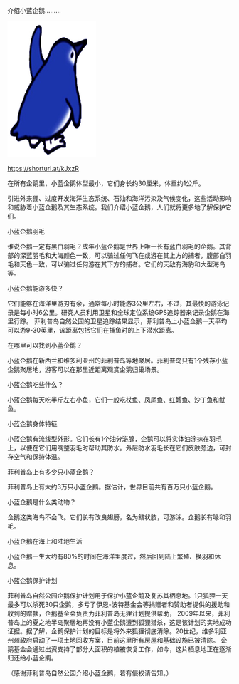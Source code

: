 介绍小蓝企鹅.........


![介绍小蓝企鹅](https://github.com/ywangnccu/ywang/blob/main/images/LITTLE_BLUE_PENGUIN.jpg)

https://shorturl.at/kJxzR


在所有企鹅里，小蓝企鹅体型最小，它们身长约30厘米，体重约1公斤。

引进外来狸、过度开发海洋生态系统、石油和海洋污染及气候变化，这些活动影响和威胁着小蓝企鹅及其生态系统。我们介绍小蓝企鹅，人们就将更多地了解保护它们。

小蓝企鹅羽毛

谁说企鹅一定有黑白羽毛？成年小蓝企鹅是世界上唯一长有蓝白羽毛的企鹅。其背部的深蓝羽毛和大海颜色一致，可以骗过任何飞在或游在其上方的捕者，腹部白羽毛和天色一致，可以骗过任何游在其下方的捕者。它们的天敌有海豹和大型海鸟等。

小蓝企鹅能游多快？

它们能够在海洋里游刃有余，通常每小时能游3公里左右，不过，其最快的游泳记录是每小时6公里。研究人员利用卫星和全球定位系统GPS追踪器来记录企鹅在海里行踪。
菲利普岛自然公园的卫星追踪结果显示，菲利普岛上小蓝企鹅一天平均可以游9-30英里，该距离包括它们在捕鱼时的上下潜水距离。

在哪里可以找到小蓝企鹅？

小蓝企鹅在新西兰和维多利亚州的菲利普岛等地聚居。菲利普岛只有1个残存小蓝企鹅聚居地，游客可以在那里近距离观赏企鹅归巢场景。

小蓝企鹅吃些什么？

小蓝企鹅每天吃半斤左右小鱼，它们一般吃杖鱼、凤尾鱼、红鳕鱼、沙丁鱼和鱿鱼。

小蓝企鹅身体特征

小蓝企鹅有流线型外形。它们长有1个油分泌腺，企鹅可以将实体油涂抹在羽毛上，以便在它们用嘴整羽毛时帮助其防水。外层防水羽毛长在它们皮肤旁边，可封存空气和保持体温。

菲利普岛上有多少只小蓝企鹅？

菲利普岛上有大约3万只小蓝企鹅。据估计，世界目前共有百万只小蓝企鹅。

小蓝企鹅是什么类动物？

企鹅这类海鸟不会飞。它们长有改良翅膀，名为鳍状肢，可游泳。企鹅长有喙和羽毛。

小蓝企鹅在海上和陆地生活

小蓝企鹅一生大约有80%的时间在海洋里度过，然后回到陆上繁殖、换羽和休息。

小蓝企鹅保护计划

菲利普岛自然公园企鹅保护计划用于保护小蓝企鹅及复苏其栖息地。1只狐狸一天最多可以杀死30只企鹅，多亏了伊恩-波特基金会等捐赠者和赞助者提供的援助和收到的赠款，企鹅基金会负责为菲利普岛无狸计划提供帮助，
2009年以来，菲利普岛上的夏之地半岛聚居地再没有小蓝企鹅遭到狐狸猎杀，这是该计划的实地成功证据。据了解，企鹅保护计划的目标是将外来狐狸彻底清除。20世纪，维多利亚州州政府启动了一项土地回收方案，目前这里所有房屋和基础设施已被清除。
企鹅基金会通过出资支持了部分大面积的植被恢复工作，如今，这片栖息地正在逐渐归还给小蓝企鹅。


（感谢菲利普岛自然公园介绍小蓝企鹅，若有侵权请告知。）
